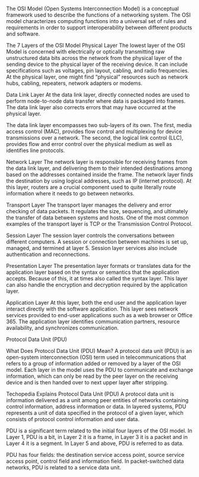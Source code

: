
The OSI Model (Open Systems Interconnection Model) is a conceptual framework used to describe the functions of a networking system. The OSI model characterizes computing functions into a universal set of rules and requirements in order to support interoperability between different products and software.



The 7 Layers of the OSI Model
Physical Layer
The lowest layer of the OSI Model is concerned with electrically or optically transmitting raw unstructured data bits across the network from the physical layer of the sending device to the physical layer of the receiving device. It can include specifications such as voltages, pin layout, cabling, and radio frequencies. At the physical layer, one might find “physical” resources such as network hubs, cabling, repeaters, network adapters or modems.

Data Link Layer
At the data link layer, directly connected nodes are used to perform node-to-node data transfer where data is packaged into frames. The data link layer also corrects errors that may have occurred at the physical layer.

The data link layer encompasses two sub-layers of its own. The first, media access control (MAC), provides flow control and multiplexing for device transmissions over a network. The second, the logical link control (LLC), provides flow and error control over the physical medium as well as identifies line protocols.

Network Layer
The network layer is responsible for receiving frames from the data link layer, and delivering them to their intended destinations among based on the addresses contained inside the frame. The network layer finds the destination by using logical addresses, such as IP (internet protocol). At this layer, routers are a crucial component used to quite literally route information where it needs to go between networks.

Transport Layer
The transport layer manages the delivery and error checking of data packets. It regulates the size, sequencing, and ultimately the transfer of data between systems and hosts. One of the most common examples of the transport layer is TCP or the Transmission Control Protocol.

Session Layer
The session layer controls the conversations between different computers. A session or connection between machines is set up, managed, and termined at layer 5. Session layer services also include authentication and reconnections.

Presentation Layer
The presentation layer formats or translates data for the application layer based on the syntax or semantics that the application accepts. Because of this, it at times also called the syntax layer. This layer can also handle the encryption and decryption required by the application layer.

Application Layer
At this layer, both the end user and the application layer interact directly with the software application. This layer sees network services provided to end-user applications such as a web browser or Office 365. The application layer identifies communication partners, resource availability, and synchronizes communication.



Protocol Data Unit (PDU)

What Does Protocol Data Unit (PDU) Mean?
A protocol data unit (PDU) is an open-system interconnection (OSI) term used in telecommunications that refers to a group of information added or removed by a layer of the OSI model. Each layer in the model uses the PDU to communicate and exchange information, which can only be read by the peer layer on the receiving device and is then handed over to next upper layer after stripping.

Techopedia Explains Protocol Data Unit (PDU)
A protocol data unit is information delivered as a unit among peer entities of networks containing control information, address information or data. In layered systems, PDU represents a unit of data specified in the protocol of a given layer, which consists of protocol control information and user data.

PDU is a significant term related to the initial four layers of the OSI model. In Layer 1, PDU is a bit, in Layer 2 it is a frame, in Layer 3 it is a packet and in Layer 4 it is a segment. In Layer 5 and above, PDU is referred to as data.

PDU has four fields: the destination service access point, source service access point, control field and information field. In packet-switched data networks, PDU is related to a service data unit.


